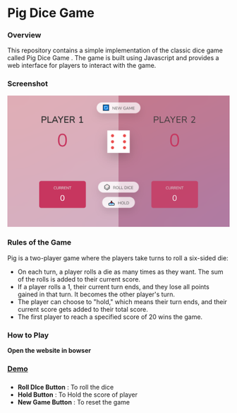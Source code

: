 # Pig Dice Game

### Overview

This repository contains a simple implementation of the classic dice game called Pig Dice Game . The game is built using Javascript and provides a web interface for players to interact with the game.

### Screenshot

![Screenshot](Images/screenshot.png)

### Rules of the Game

Pig is a two-player game where the players take turns to roll a six-sided die:

- On each turn, a player rolls a die as many times as they want. The sum of the rolls is added to their current score.
- If a player rolls a 1, their current turn ends, and they lose all points gained in that turn. It becomes the other player's turn.
- The player can choose to "hold," which means their turn ends, and their current score gets added to their total score.
- The first player to reach a specified score of 20 wins the game.

### How to Play

**Open the website in bowser**

### [Demo](https://enigm413.github.io/Pig-Dice-Game/)

###

- **Roll DIce Button** : To roll the dice
- **Hold Button** : To Hold the score of player
- **New Game Button** : To reset the game
